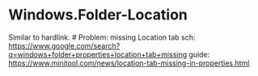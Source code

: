 # Windows.Folder-Location
Similar to hardlink. # Problem: missing Location tab sch: https://www.google.com/search?q=windows+folder+properties+location+tab+missing guide: https://www.minitool.com/news/location-tab-missing-in-properties.html
